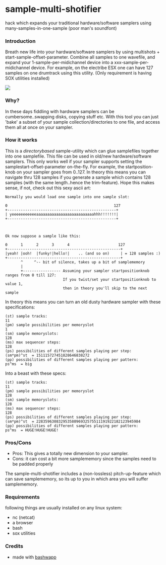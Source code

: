 sample-multi-shotifier
======================

hack which expands your traditional hardware/software samplers using many-samples-in-one-sample (poor man's soundfont)

### Introduction ###

Breath new life into your hardware/software samplers by using multishots + start-sample-offset-parameter. Combine all samples to one wavefile, and expand your 1-sample-per-midichannel device into a xxx-sample-per-midichannel device. For example, on the electribe ESX one can have 127 samples on one drumtrack using this utility.
(Only requirement is having SOX utilities installed)

<img src="http://www.zimagez.com/full/21f7122ee557a157329a618ec91320d4faab8d24e80693de6924c0fb25bf0a9d2353c0c2c4e1fd0bd5f293e42232e60aba168cc19324ea02.php"/>

### Why? ###

In these days fiddling with hardware samplers can be cumbersome..swapping disks, copying stuff etc.
With this tool you can just 'bake' a subset of your sample collection/directories to one file, and access them all at once on your sampler.

### How it works ###

This is a *directorybased* sample-utility which can glue samplefiles together into one samplefile. This file can be used in old/new hardware/software samplers. This only works well if your sampler supports setting the samplestart-offset-parameter on-the-fly. For example, the startposition-knob on your sampler goes from 0..127. In theory this means you can navigate thru 128 samples if you generate a sample which contains 128 samples (with the same length..hence the trim-feature). Hope this makes sense, if not, check out this sexy ascii art:

    Normally you would load one sample into one sample slot:

    0                                                127
    +-------------------------------------------------+
    | yeeeeeeeeeeeaaaaaaaaaaaaaaaaaaaaaaaaaahhh!!!!!!!|
    +-------------------------------------------------+



    Ok now suppose a sample like this:

    0      1      2      3      4                      127
    +---------------------------------------------------+
    |yeah! |ooh!  |funky!|hello!|    .. (and so on)     | = 128 samples :)
    +---------------------------------------------------+
           ^     ^-- bit of silence, takes up a bit of samplememory 
           |
           +----------------- Assuming your sampler startpositionknob ranges from 0 till 127:
                              If you twist/set your startpositionknob to value 1, 
                              then in theory you'll skip to the next sample


In theory this means you can turn an old dusty hardware sampler with these specifications:

    (st) sample tracks:                                                         11
    (pm) sample possibilities per memoryslot                                    1
    (sm) sample memoryslots:                                                    128      
    (ms) max sequencer steps:                                                   128
    (ps) possibilities of different samples playing per step:     (sm*pm)^st  = 151115727451828646838272 
    (pp) possibilities of different samples playing per pattern:       ps^ms  = big

Into a beast with these specs:
    
    (st) sample tracks:                                                         11
    (pm) sample possibilities per memoryslot                                    128
    (sm) sample memoryslots:                                                    128      
    (ms) max sequencer steps:                                                   128
    (ps) possibilities of different samples playing per step:     (sm*pm)^st  = 22835963083295358096932575511191922182123945984
    (pp) possibilities of different samples playing per pattern:       ps^ms  = HUGE!HUGE!HUGE!

### Pros/Cons ###

* Pros: This gives a totally new dimension to your sampler.
* Cons: it can cost a bit more samplememory since the samples need to be padded properly

The sample-multi-shotifier includes a (non-lossless) pitch-up-feature which can save samplememory, so its up
to you in which area you will suffer samplememory.

### Requirements ###

following things are usually installed on any linux system:

* nc (netcat)
* a browser
* bash
* sox utilities 

### Credits ###

* made with [bashwapp](https://github.com/coderofsalvation/bashwapp)
